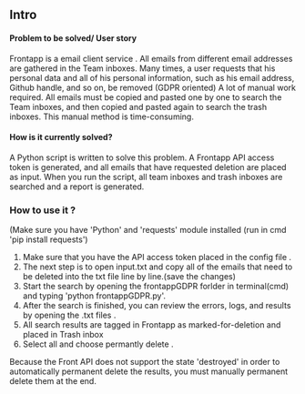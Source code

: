 ## Intro


#### Problem to be solved/ User story

Frontapp is a email client service . All emails from different email addresses are gathered in the Team inboxes.
Many times, a user requests that his personal data and all of his personal information, such as his email address, Github handle, and so on, be removed (GDPR oriented)
A lot of manual work required.
All emails must be copied and pasted one by one to search the Team inboxes, and then copied and pasted again to search the trash inboxes.
This manual method is time-consuming.




#### How is it currently solved?

A Python script is written to solve this problem.
A Frontapp API access token is generated, and all emails that have requested deletion are placed as input.
When you run the script, all team inboxes and trash inboxes are searched and a report is generated.





### How to use it ?
(Make sure you have 'Python' and 'requests' module installed (run in cmd 'pip install requests')
1. Make sure that you have the API access token placed in the config file . 
2. The next step is to open input.txt and copy all of the emails that need to be deleted into the txt file line by line.(save the changes)
3. Start the search by opening the frontappGDPR forlder in terminal(cmd) and typing 'python frontappGDPR.py'.
4. After the search is finished, you can review the errors, logs, and results by opening the .txt files .
5. All search results are tagged in Frontapp as marked-for-deletion and placed in Trash inbox
6. Select all and choose permantly delete .

Because the Front API does not support the state 'destroyed' in order to automatically permanent delete the results, you must manually permanent delete them at the end.





